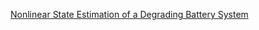 [Nonlinear State Estimation of a Degrading Battery System](https://ww2.mathworks.cn/help/control/ug/nonlinear-state-estimation-of-a-degrading-battery-system.html)